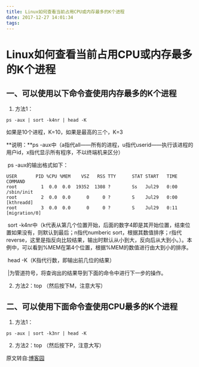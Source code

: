 ```yaml
---
title: Linux如何查看当前占用CPU或内存最多的K个进程
date: 2017-12-27 14:01:34
tags:
---
```


# Linux如何查看当前占用CPU或内存最多的K个进程

## 一、可以使用以下命令查使用内存最多的K个进程

1. 方法1：

```
ps -aux | sort -k4nr | head -K
```

如果是10个进程，K=10，如果是最高的三个，K=3

**说明：**ps -aux中（a指代all——所有的进程，u指代userid——执行该进程的用户id，x指代显示所有程序，不以终端机来区分）

​        ps -aux的输出格式如下：

```
USER       PID %CPU %MEM    VSZ   RSS TTY      STAT START   TIME COMMAND
root         1  0.0  0.0  19352  1308 ?        Ss   Jul29   0:00 /sbin/init
root         2  0.0  0.0      0     0 ?        S    Jul29   0:00 [kthreadd]
root         3  0.0  0.0      0     0 ?        S    Jul29   0:11 [migration/0]
```

​     sort -k4nr中（k代表从第几个位置开始，后面的数字4即是其开始位置，结束位置如果没有，则默认到最后；n指代numberic sort，根据其数值排序；r指代reverse，这里是指反向比较结果，输出时默认从小到大，反向后从大到小。）。本例中，可以看到%MEM在第4个位置，根据%MEM的数值进行由大到小的排序。

​     head -K（K指代行数，即输出前几位的结果）

​     |为管道符号，将查询出的结果导到下面的命令中进行下一步的操作。

2. 方法2：top （然后按下M，注意大写）

## 二、可以使用下面命令查使用CPU最多的K个进程

1. 方法1：

```
ps -aux | sort -k3nr | head -K
```

2. 方法2：top （然后按下P，注意大写）


原文转自:[博客园](https://www.cnblogs.com/zhanmeiliang/p/5999300.html)
